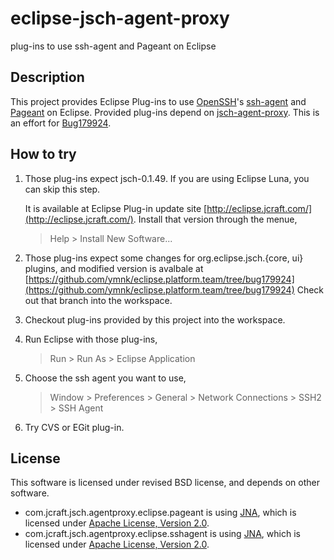 # eclipse-jsch-agent-proxy
plug-ins to use ssh-agent and Pageant on Eclipse

## Description
This project provides Eclipse Plug-ins to use [OpenSSH](http://www.openssh.com/)'s [ssh-agent](http://en.wikipedia.org/wiki/Ssh-agent) and [Pageant](http://en.wikipedia.org/wiki/PuTTY#Applications) on Eclipse.
Provided plug-ins depend on [jsch-agent-proxy](http://www.jcraft.com/jsch-agent-proxy/). This is an effort for [Bug179924](https://bugs.eclipse.org/bugs/show_bug.cgi?id=179924).


## How to try
1.   Those plug-ins expect jsch-0.1.49.  If you are using Eclipse Luna, you can skip this step.

     It is available at Eclipse Plug-in update site [http://eclipse.jcraft.com/](http://eclipse.jcraft.com/).
     Install that version through the menue,
     
     > Help > Install New Software...

2.   Those plug-ins expect some changes for org.eclipse.jsch.{core, ui} plugins, and modified version is avalbale at
     [https://github.com/ymnk/eclipse.platform.team/tree/bug179924](https://github.com/ymnk/eclipse.platform.team/tree/bug179924)
     Check out that branch into the workspace.

3.   Checkout plug-ins provided by this project into the workspace.

4.   Run Eclipse with those plug-ins,
    
     > Run > Run As > Eclipse Application

5.   Choose the ssh agent you want to use,
   
     > Window > Preferences > General > Network Connections > SSH2 > SSH Agent

6.   Try CVS or EGit plug-in.

## License
This software is licensed under revised BSD license, and depends on other software.

* com.jcraft.jsch.agentproxy.eclipse.pageant is using [JNA](https://github.com/twall/jna), which is licensed under [Apache License, Version 2.0](https://github.com/twall/jna/blob/master/LICENSE).
* com.jcraft.jsch.agentproxy.eclipse.sshagent is using [JNA](https://github.com/twall/jna), which is licensed under [Apache License, Version 2.0](https://github.com/twall/jna/blob/master/LICENSE).

